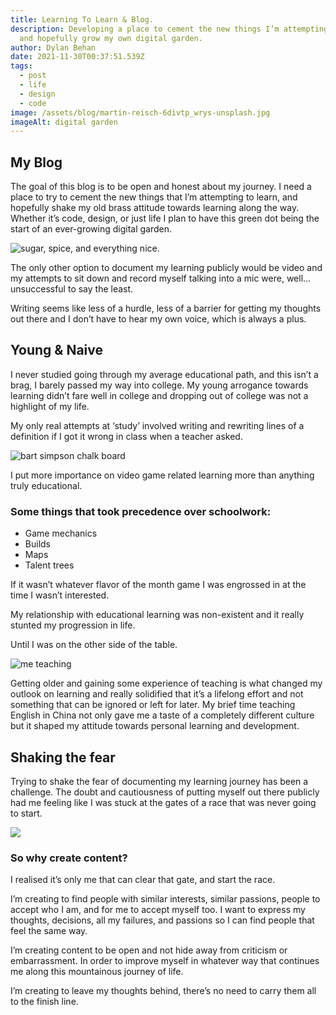 ```yaml
---
title: Learning To Learn & Blog.
description: Developing a place to cement the new things I’m attempting to learn
  and hopefully grow my own digital garden.
author: Dylan Behan
date: 2021-11-30T00:37:51.539Z
tags:
  - post
  - life
  - design
  - code
image: /assets/blog/martin-reisch-6divtp_wrys-unsplash.jpg
imageAlt: digital garden
---
```

## My Blog

The goal of this blog is to be open and honest about my journey. I need a place to try to cement the new things that I’m attempting to learn, and hopefully shake my old brass attitude towards learning along the way. Whether it’s code, design, or just life I plan to have this green dot being the start of an ever-growing digital garden.

![sugar, spice, and everything nice.](/assets/blog/powerpuff-girls-sugar.gif)

The only other option to document my learning publicly would be video and my attempts to sit down and record myself talking into a mic were, well... unsuccessful to say the least.

Writing seems like less of a hurdle, less of a barrier for getting my thoughts out there and I don’t have to hear my own voice, which is always a plus.

## Young & Naive

I never studied going through my average educational path, and this isn’t a brag, I barely passed my way into college. My young arrogance towards learning didn’t fare well in college and dropping out of college was not a highlight of my life.

My only real attempts at ‘study’ involved writing and rewriting lines of a definition if I got it wrong in class when a teacher asked.

![bart simpson chalk board](/assets/blog/chalk.gif)

I put more importance on video game related learning more than anything truly educational.

### Some things that took precedence over schoolwork:

* Game mechanics
* Builds
* Maps
* Talent trees

If it wasn’t whatever flavor of the month game I was engrossed in at the time I wasn’t interested.

My relationship with educational learning was non-existent and it really stunted my progression in life. 

Until I was on the other side of the table.

![me teaching](/assets/blog/lean.gif)

Getting older and gaining some experience of teaching is what changed my outlook on learning and really solidified that it’s a lifelong effort and not something that can be ignored or left for later. My brief time teaching English in China not only gave me a taste of a completely different culture but it shaped my attitude towards personal learning and development.

## Shaking the fear

Trying to shake the fear of documenting my learning journey has been a challenge. The doubt and cautiousness of putting myself out there publicly had me feeling like I was stuck at the gates of a race that was never going to start.

![](/assets/blog/ssx-tricky.gif)

### So why create content?

I realised it’s only me that can clear that gate, and start the race.

I’m creating to find people with similar interests, similar passions, people to accept who I am, and for me to accept myself too. I want to express my thoughts, decisions, all my failures, and passions so I can find people that feel the same way.

I’m creating content to be open and not hide away from criticism or embarrassment. In order to improve myself in whatever way that continues me along this mountainous journey of life. 

I’m creating to leave my thoughts behind, there’s no need to carry them all to the finish line.